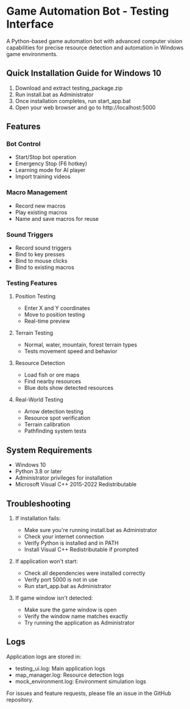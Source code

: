 # Game Automation Bot - Testing Interface

A Python-based game automation bot with advanced computer vision capabilities for precise resource detection and automation in Windows game environments.

## Quick Installation Guide for Windows 10

1. Download and extract testing_package.zip
2. Run install.bat as Administrator
3. Once installation completes, run start_app.bat
4. Open your web browser and go to http://localhost:5000

## Features

### Bot Control
- Start/Stop bot operation
- Emergency Stop (F6 hotkey)
- Learning mode for AI player
- Import training videos

### Macro Management
- Record new macros
- Play existing macros
- Name and save macros for reuse

### Sound Triggers
- Record sound triggers
- Bind to key presses
- Bind to mouse clicks
- Bind to existing macros

### Testing Features
1. Position Testing
   - Enter X and Y coordinates
   - Move to position testing
   - Real-time preview

2. Terrain Testing
   - Normal, water, mountain, forest terrain types
   - Tests movement speed and behavior

3. Resource Detection
   - Load fish or ore maps
   - Find nearby resources
   - Blue dots show detected resources

4. Real-World Testing
   - Arrow detection testing
   - Resource spot verification
   - Terrain calibration
   - Pathfinding system tests

## System Requirements
- Windows 10
- Python 3.8 or later
- Administrator privileges for installation
- Microsoft Visual C++ 2015-2022 Redistributable

## Troubleshooting

1. If installation fails:
   - Make sure you're running install.bat as Administrator
   - Check your internet connection
   - Verify Python is installed and in PATH
   - Install Visual C++ Redistributable if prompted

2. If application won't start:
   - Check all dependencies were installed correctly
   - Verify port 5000 is not in use
   - Run start_app.bat as Administrator

3. If game window isn't detected:
   - Make sure the game window is open
   - Verify the window name matches exactly
   - Try running the application as Administrator

## Logs
Application logs are stored in:
- testing_ui.log: Main application logs
- map_manager.log: Resource detection logs
- mock_environment.log: Environment simulation logs

For issues and feature requests, please file an issue in the GitHub repository.